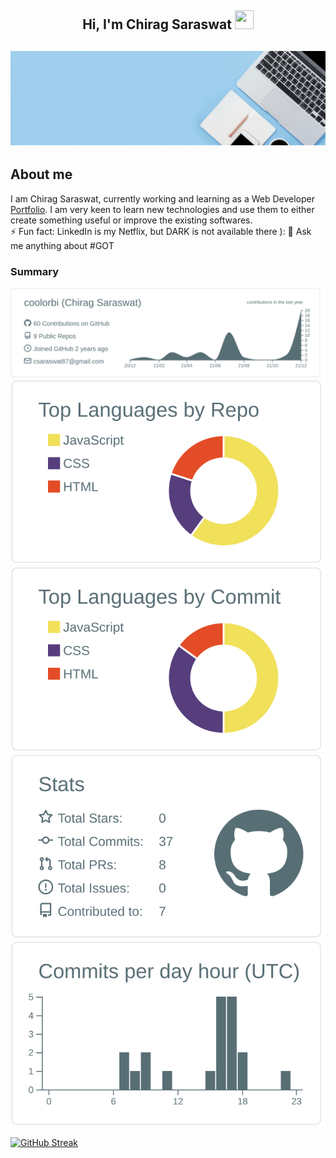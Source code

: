 <h2 align="center">Hi, I'm Chirag Saraswat  <img src="https://user-images.githubusercontent.com/39955420/147578264-bae0526c-028a-49d2-8af8-d08bb4edbd2a.gif" height="30" width="30"></h2>
<h2 align="center"><img src="https://raw.githubusercontent.com/coolorbi/coolorbi/master/Blue%20Work%20Place%20Linkedin%20Personal%20Photo%20Banner.gif"></h2> 
<h2>About me</h2>

I am Chirag Saraswat, currently working and learning as a Web Developer [Portfolio](https://chiragsaraswat.me). I am very keen to learn new technologies and use them to either create something useful or improve the existing softwares.   
⚡ Fun fact: LinkedIn is my Netflix, but DARK is not available there ):
💬 Ask me anything about #GOT

<h3>Summary</h3>

[![](https://raw.githubusercontent.com/coolorbi/coolorbi/master/profile-summary-card-output/default/0-profile-details.svg)](https://github.com/vn7n24fzkq/github-profile-summary-cards)
[![](https://raw.githubusercontent.com/coolorbi/coolorbi/master/profile-summary-card-output/default/1-repos-per-language.svg)](https://github.com/vn7n24fzkq/github-profile-summary-cards) [![](https://raw.githubusercontent.com/coolorbi/coolorbi/master/profile-summary-card-output/default/2-most-commit-language.svg)](https://github.com/vn7n24fzkq/github-profile-summary-cards)
[![](https://raw.githubusercontent.com/coolorbi/coolorbi/master/profile-summary-card-output/default/3-stats.svg)](https://github.com/vn7n24fzkq/github-profile-summary-cards) [![](https://raw.githubusercontent.com/coolorbi/coolorbi/master/profile-summary-card-output/default/4-productive-time.svg)](https://github.com/vn7n24fzkq/github-profile-summary-cards)

[![GitHub Streak](https://github-readme-streak-stats.herokuapp.com?user=coolorbi&theme=blueberry&hide_border=true&date_format=M%20j%5B%2C%20Y%5D)](https://git.io/streak-stats)
